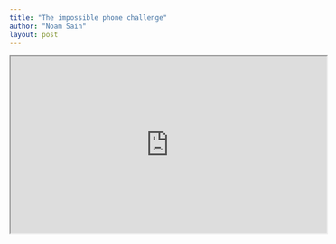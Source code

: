 ```yaml
---
title: "The impossible phone challenge"
author: "Noam Sain"
layout: post
---
```


<iframe width="560" height="315" src="https://www.youtube.com/embed/1OADXNGnJok" title="17 year olds dial a rotary phone"></iframe>
